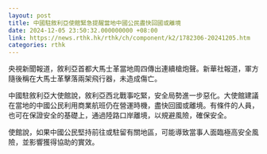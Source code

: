 ```yaml
---
layout: post
title: 中國駐敘利亞使館緊急提醒當地中國公民盡快回國或離境
date: 2024-12-05 23:50:32.000000000 +08:00
link: https://news.rthk.hk/rthk/ch/component/k2/1782306-20241205.htm
categories: rthk
---
```


央視新聞報道，敘利亞首都大馬士革當地周四傳出連續槍炮聲。新華社報道，軍方隨後稱在大馬士革擊落兩架飛行器，未造成傷亡。

中國駐敘利亞大使館說，敘利亞西北戰事吃緊，安全局勢進一步惡化。大使館建議在當地的中國公民利用商業航班仍在營運時機，盡快回國或離境。有條件的人員，也可在保證安全的基礎上，通過陸路口岸離境，以規避風險，確保安全。

使館說，如果中國公民堅持前往或駐留有關地區，可能導致當事人面臨極高安全風險，並影響獲得協助的實效。
